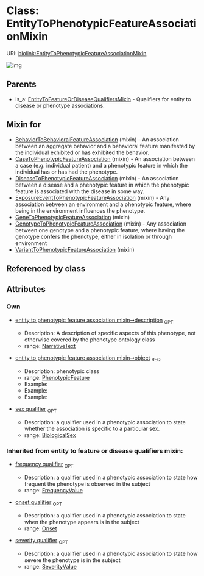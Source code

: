 
# Class: EntityToPhenotypicFeatureAssociationMixin




URI: [biolink:EntityToPhenotypicFeatureAssociationMixin](https://w3id.org/biolink/vocab/EntityToPhenotypicFeatureAssociationMixin)


![img](http://yuml.me/diagram/nofunky;dir:TB/class/[SeverityValue],[PhenotypicFeature],[Onset],[PhenotypicFeature]<object%201..1-%20[EntityToPhenotypicFeatureAssociationMixin&#124;description:narrative_text%20%3F;frequency_qualifier(i):frequency_value%20%3F],[BiologicalSex]<sex%20qualifier%200..1-++[EntityToPhenotypicFeatureAssociationMixin],[VariantToPhenotypicFeatureAssociation]uses%20-.->[EntityToPhenotypicFeatureAssociationMixin],[GenotypeToPhenotypicFeatureAssociation]uses%20-.->[EntityToPhenotypicFeatureAssociationMixin],[GeneToPhenotypicFeatureAssociation]uses%20-.->[EntityToPhenotypicFeatureAssociationMixin],[ExposureEventToPhenotypicFeatureAssociation]uses%20-.->[EntityToPhenotypicFeatureAssociationMixin],[DiseaseToPhenotypicFeatureAssociation]uses%20-.->[EntityToPhenotypicFeatureAssociationMixin],[CaseToPhenotypicFeatureAssociation]uses%20-.->[EntityToPhenotypicFeatureAssociationMixin],[BehaviorToBehavioralFeatureAssociation]uses%20-.->[EntityToPhenotypicFeatureAssociationMixin],[EntityToFeatureOrDiseaseQualifiersMixin]^-[EntityToPhenotypicFeatureAssociationMixin],[VariantToPhenotypicFeatureAssociation],[GenotypeToPhenotypicFeatureAssociation],[GeneToPhenotypicFeatureAssociation],[ExposureEventToPhenotypicFeatureAssociation],[EntityToFeatureOrDiseaseQualifiersMixin],[DiseaseToPhenotypicFeatureAssociation],[CaseToPhenotypicFeatureAssociation],[BiologicalSex],[BehaviorToBehavioralFeatureAssociation])

## Parents

 *  is_a: [EntityToFeatureOrDiseaseQualifiersMixin](EntityToFeatureOrDiseaseQualifiersMixin.md) - Qualifiers for entity to disease or phenotype associations.

## Mixin for

 * [BehaviorToBehavioralFeatureAssociation](BehaviorToBehavioralFeatureAssociation.md) (mixin)  - An association between an aggregate behavior and a behavioral feature manifested by the individual exhibited or has exhibited the behavior.
 * [CaseToPhenotypicFeatureAssociation](CaseToPhenotypicFeatureAssociation.md) (mixin)  - An association between a case (e.g. individual patient) and a phenotypic feature in which the individual has or has had the phenotype.
 * [DiseaseToPhenotypicFeatureAssociation](DiseaseToPhenotypicFeatureAssociation.md) (mixin)  - An association between a disease and a phenotypic feature in which the phenotypic feature is associated with the disease in some way.
 * [ExposureEventToPhenotypicFeatureAssociation](ExposureEventToPhenotypicFeatureAssociation.md) (mixin)  - Any association between an environment and a phenotypic feature, where being in the environment influences the phenotype.
 * [GeneToPhenotypicFeatureAssociation](GeneToPhenotypicFeatureAssociation.md) (mixin) 
 * [GenotypeToPhenotypicFeatureAssociation](GenotypeToPhenotypicFeatureAssociation.md) (mixin)  - Any association between one genotype and a phenotypic feature, where having the genotype confers the phenotype, either in isolation or through environment
 * [VariantToPhenotypicFeatureAssociation](VariantToPhenotypicFeatureAssociation.md) (mixin) 

## Referenced by class


## Attributes


### Own

 * [entity to phenotypic feature association mixin➞description](entity_to_phenotypic_feature_association_mixin_description.md)  <sub>OPT</sub>

     * Description: A description of specific aspects of this phenotype, not otherwise covered by the phenotype ontology class
     * range: [NarrativeText](types/NarrativeText.md)
 * [entity to phenotypic feature association mixin➞object](entity_to_phenotypic_feature_association_mixin_object.md)  <sub>REQ</sub>

     * Description: phenotypic class
     * range: [PhenotypicFeature](PhenotypicFeature.md)
     * Example:    
     * Example:    
     * Example:    
 * [sex qualifier](sex_qualifier.md)  <sub>OPT</sub>

     * Description: a qualifier used in a phenotypic association to state whether the association is specific to a particular sex.
     * range: [BiologicalSex](BiologicalSex.md)

### Inherited from entity to feature or disease qualifiers mixin:

 * [frequency qualifier](frequency_qualifier.md)  <sub>OPT</sub>

     * Description: a qualifier used in a phenotypic association to state how frequent the phenotype is observed in the subject
     * range: [FrequencyValue](types/FrequencyValue.md)
 * [onset qualifier](onset_qualifier.md)  <sub>OPT</sub>

     * Description: a qualifier used in a phenotypic association to state when the phenotype appears is in the subject
     * range: [Onset](Onset.md)
 * [severity qualifier](severity_qualifier.md)  <sub>OPT</sub>

     * Description: a qualifier used in a phenotypic association to state how severe the phenotype is in the subject
     * range: [SeverityValue](SeverityValue.md)
